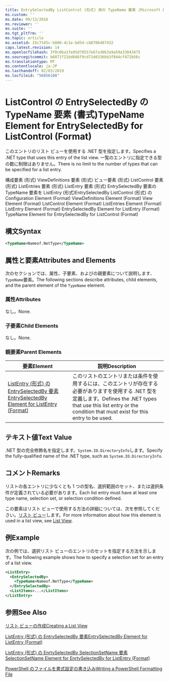 ```yaml
---
title: EntrySelectedBy ListControl (形式) 用の TypeName 要素 |Microsoft Docs
ms.custom: ''
ms.date: 09/13/2016
ms.reviewer: ''
ms.suite: ''
ms.tgt_pltfrm: ''
ms.topic: article
ms.assetid: 33c7345c-b808-4c1e-bd54-cb870b407432
caps.latest.revision: 14
ms.openlocfilehash: 3f0c0ba1fe85d70557e67a30b3a9a59a33043475
ms.sourcegitcommit: b6871f21bd666f9cd71dd336bb3f844cf472b56c
ms.translationtype: MT
ms.contentlocale: ja-JP
ms.lasthandoff: 02/03/2019
ms.locfileid: "56856108"
---
```

# <a name="typename-element-for-entryselectedby-for-listcontrol-format"></a><span data-ttu-id="a4b51-102">ListControl の EntrySelectedBy の TypeName 要素 (書式)</span><span class="sxs-lookup"><span data-stu-id="a4b51-102">TypeName Element for EntrySelectedBy for ListControl (Format)</span></span>

<span data-ttu-id="a4b51-103">このエントリのリスト ビューを使用する .NET 型を指定します。</span><span class="sxs-lookup"><span data-stu-id="a4b51-103">Specifies a .NET type that uses this entry of the list view.</span></span> <span data-ttu-id="a4b51-104">一覧のエントリに指定できる型の数に制限はありません。</span><span class="sxs-lookup"><span data-stu-id="a4b51-104">There is no limit to the number of types that can be specified for a list entry.</span></span>

<span data-ttu-id="a4b51-105">構成要素 (形式) ViewDefinitions 要素 (形式) ビュー要素 (形式) ListControl 要素 (形式) ListEntries 要素 (形式) ListEntry 要素 (形式) EntrySelectedBy 要素の TypeName 要素を ListEntry (形式)EntrySelectedBy ListControl (形式) の</span><span class="sxs-lookup"><span data-stu-id="a4b51-105">Configuration Element (Format) ViewDefinitions Element (Format) View Element (Format) ListControl Element (Format) ListEntries Element (Format) ListEntry Element (Format) EntrySelectedBy Element for ListEntry (Format) TypeName Element for EntrySelectedBy for ListControl (Format)</span></span>

## <a name="syntax"></a><span data-ttu-id="a4b51-106">構文</span><span class="sxs-lookup"><span data-stu-id="a4b51-106">Syntax</span></span>

```xml
<TypeName>Nameof.NetType</TypeName>
```

## <a name="attributes-and-elements"></a><span data-ttu-id="a4b51-107">属性と要素</span><span class="sxs-lookup"><span data-stu-id="a4b51-107">Attributes and Elements</span></span>

<span data-ttu-id="a4b51-108">次のセクションでは、属性、子要素、およびの親要素について説明します、`TypeName`要素。</span><span class="sxs-lookup"><span data-stu-id="a4b51-108">The following sections describe attributes, child elements, and the parent element of the `TypeName` element.</span></span>

### <a name="attributes"></a><span data-ttu-id="a4b51-109">属性</span><span class="sxs-lookup"><span data-stu-id="a4b51-109">Attributes</span></span>

<span data-ttu-id="a4b51-110">なし。</span><span class="sxs-lookup"><span data-stu-id="a4b51-110">None.</span></span>

### <a name="child-elements"></a><span data-ttu-id="a4b51-111">子要素</span><span class="sxs-lookup"><span data-stu-id="a4b51-111">Child Elements</span></span>

<span data-ttu-id="a4b51-112">なし。</span><span class="sxs-lookup"><span data-stu-id="a4b51-112">None.</span></span>

### <a name="parent-elements"></a><span data-ttu-id="a4b51-113">親要素</span><span class="sxs-lookup"><span data-stu-id="a4b51-113">Parent Elements</span></span>

|<span data-ttu-id="a4b51-114">要素</span><span class="sxs-lookup"><span data-stu-id="a4b51-114">Element</span></span>|<span data-ttu-id="a4b51-115">説明</span><span class="sxs-lookup"><span data-stu-id="a4b51-115">Description</span></span>|
|-------------|-----------------|
|[<span data-ttu-id="a4b51-116">ListEntry (形式) の EntrySelectedBy 要素</span><span class="sxs-lookup"><span data-stu-id="a4b51-116">EntrySelectedBy Element for ListEntry (Format)</span></span>](./entryselectedby-element-for-listentry-for-listcontrol-format.md)|<span data-ttu-id="a4b51-117">このリストのエントリまたは条件を使用するには、このエントリが存在する必要がありますを使用する .NET 型を定義します。</span><span class="sxs-lookup"><span data-stu-id="a4b51-117">Defines the .NET types that use this list entry or the condition that must exist for this entry to be used.</span></span>|

## <a name="text-value"></a><span data-ttu-id="a4b51-118">テキスト値</span><span class="sxs-lookup"><span data-stu-id="a4b51-118">Text Value</span></span>

<span data-ttu-id="a4b51-119">.NET 型の完全修飾名を指定します。`System.IO.DirectoryInfo`します。</span><span class="sxs-lookup"><span data-stu-id="a4b51-119">Specify the fully-qualified name of the .NET type, such as `System.IO.DirectoryInfo`.</span></span>

## <a name="remarks"></a><span data-ttu-id="a4b51-120">コメント</span><span class="sxs-lookup"><span data-stu-id="a4b51-120">Remarks</span></span>

<span data-ttu-id="a4b51-121">リストの各エントリに少なくとも 1 つの型名、選択範囲のセット、または選択条件が定義されている必要があります。</span><span class="sxs-lookup"><span data-stu-id="a4b51-121">Each list entry must have at least one type name, selection set, or selection condition defined.</span></span>

<span data-ttu-id="a4b51-122">この要素はリスト ビューで使用する方法の詳細については、次を参照してください。[リスト ビュー](./creating-a-list-view.md)します。</span><span class="sxs-lookup"><span data-stu-id="a4b51-122">For more information about how this element is used in a list view, see [List View](./creating-a-list-view.md).</span></span>

## <a name="example"></a><span data-ttu-id="a4b51-123">例</span><span class="sxs-lookup"><span data-stu-id="a4b51-123">Example</span></span>

<span data-ttu-id="a4b51-124">次の例では、選択リスト ビューのエントリのセットを指定する方法を示します。</span><span class="sxs-lookup"><span data-stu-id="a4b51-124">The following example shows how to specify a selection set for an entry of a list view.</span></span>

```xml
<ListEntry>
  <EntrySelectedBy>
    <TypeName>Nameof.NetType</TypeName>
  </EntrySelectedBy>
  <ListItems>...</ListItems>
</ListEntry>
```

## <a name="see-also"></a><span data-ttu-id="a4b51-125">参照</span><span class="sxs-lookup"><span data-stu-id="a4b51-125">See Also</span></span>

[<span data-ttu-id="a4b51-126">リスト ビューの作成</span><span class="sxs-lookup"><span data-stu-id="a4b51-126">Creating a List View</span></span>](./creating-a-list-view.md)

[<span data-ttu-id="a4b51-127">ListEntry (形式) の EntrySelectedBy 要素</span><span class="sxs-lookup"><span data-stu-id="a4b51-127">EntrySelectedBy Element for ListEntry (Format)</span></span>](./entryselectedby-element-for-listentry-for-listcontrol-format.md)

[<span data-ttu-id="a4b51-128">ListEntry (形式) の EnrtySelectedBy SelectionSetName 要素</span><span class="sxs-lookup"><span data-stu-id="a4b51-128">SelectionSetName Element for EnrtySelectedBy for ListEntry (Format)</span></span>](./selectionsetname-element-for-entryselectedby-for-listcontrol-format.md)

[<span data-ttu-id="a4b51-129">PowerShell のファイルを書式設定の書き込み</span><span class="sxs-lookup"><span data-stu-id="a4b51-129">Writing a PowerShell Formatting File</span></span>](./writing-a-powershell-formatting-file.md)
